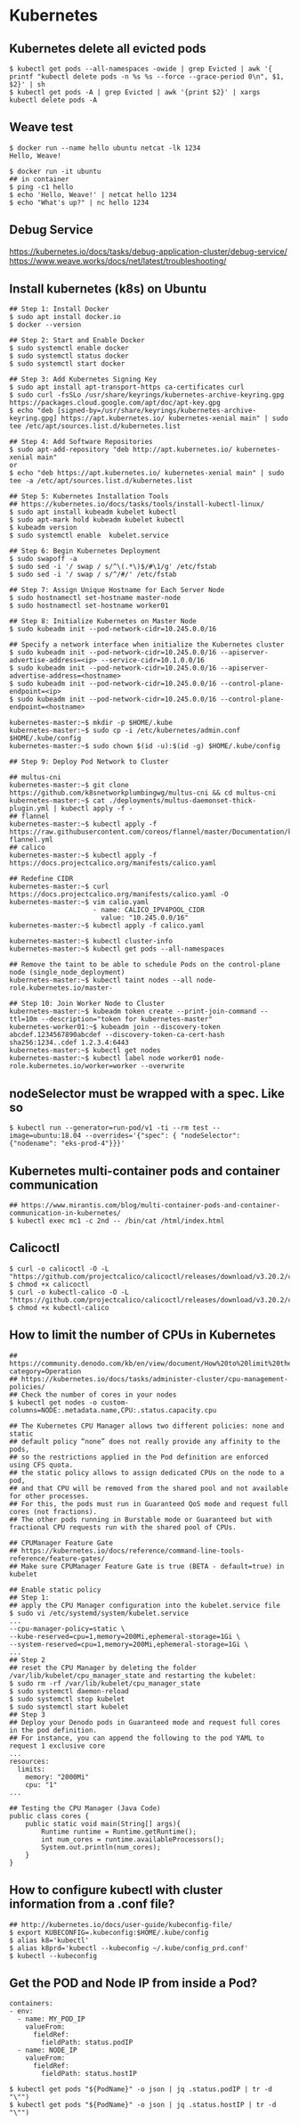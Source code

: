 Kubernetes
==========

## Kubernetes delete all evicted pods

    $ kubectl get pods --all-namespaces -owide | grep Evicted | awk '{ printf "kubectl delete pods -n %s %s --force --grace-period 0\n", $1, $2}' | sh
    $ kubectl get pods -A | grep Evicted | awk '{print $2}' | xargs kubectl delete pods -A

## Weave test

    $ docker run --name hello ubuntu netcat -lk 1234
    Hello, Weave!

    $ docker run -it ubuntu
    ## in container
    $ ping -c1 hello
    $ echo 'Hello, Weave!' | netcat hello 1234
    $ echo "What's up?" | nc hello 1234

## Debug Service

   https://kubernetes.io/docs/tasks/debug-application-cluster/debug-service/
   https://www.weave.works/docs/net/latest/troubleshooting/

## Install kubernetes (k8s) on Ubuntu

    ## Step 1: Install Docker
    $ sudo apt install docker.io
    $ docker --version

    ## Step 2: Start and Enable Docker
    $ sudo systemctl enable docker
    $ sudo systemctl status docker
    $ sudo systemctl start docker

    ## Step 3: Add Kubernetes Signing Key
    $ sudo apt install apt-transport-https ca-certificates curl
    $ sudo curl -fsSLo /usr/share/keyrings/kubernetes-archive-keyring.gpg https://packages.cloud.google.com/apt/doc/apt-key.gpg
    $ echo "deb [signed-by=/usr/share/keyrings/kubernetes-archive-keyring.gpg] https://apt.kubernetes.io/ kubernetes-xenial main" | sudo tee /etc/apt/sources.list.d/kubernetes.list

    ## Step 4: Add Software Repositories
    $ sudo apt-add-repository "deb http://apt.kubernetes.io/ kubernetes-xenial main"
    or
    $ echo "deb https://apt.kubernetes.io/ kubernetes-xenial main" | sudo tee -a /etc/apt/sources.list.d/kubernetes.list

    ## Step 5: Kubernetes Installation Tools
    ## https://kubernetes.io/docs/tasks/tools/install-kubectl-linux/
    $ sudo apt install kubeadm kubelet kubectl
    $ sudo apt-mark hold kubeadm kubelet kubectl
    $ kubeadm version
    $ sudo systemctl enable  kubelet.service

    ## Step 6: Begin Kubernetes Deployment
    $ sudo swapoff -a
    $ sudo sed -i '/ swap / s/^\(.*\)$/#\1/g' /etc/fstab
    $ sudo sed -i '/ swap / s/^/#/' /etc/fstab

    ## Step 7: Assign Unique Hostname for Each Server Node
    $ sudo hostnamectl set-hostname master-node
    $ sudo hostnamectl set-hostname worker01

    ## Step 8: Initialize Kubernetes on Master Node
    $ sudo kubeadm init --pod-network-cidr=10.245.0.0/16

    ## Specify a network interface when initialize the Kubernetes cluster
    $ sudo kubeadm init --pod-network-cidr=10.245.0.0/16 --apiserver-advertise-address=<ip> --service-cidr=10.1.0.0/16
    $ sudo kubeadm init --pod-network-cidr=10.245.0.0/16 --apiserver-advertise-address=<hostname>
    $ sudo kubeadm init --pod-network-cidr=10.245.0.0/16 --control-plane-endpoint=<ip>
    $ sudo kubeadm init --pod-network-cidr=10.245.0.0/16 --control-plane-endpoint=<hostname>

    kubernetes-master:~$ mkdir -p $HOME/.kube
    kubernetes-master:~$ sudo cp -i /etc/kubernetes/admin.conf $HOME/.kube/config
    kubernetes-master:~$ sudo chown $(id -u):$(id -g) $HOME/.kube/config

    ## Step 9: Deploy Pod Network to Cluster

    ## multus-cni
    kubernetes-master:~$ git clone https://github.com/k8snetworkplumbingwg/multus-cni && cd multus-cni
    kubernetes-master:~$ cat ./deployments/multus-daemonset-thick-plugin.yml | kubectl apply -f -
    ## flannel
    kubernetes-master:~$ kubectl apply -f https://raw.githubusercontent.com/coreos/flannel/master/Documentation/kube-flannel.yml
    ## calico
    kubernetes-master:~$ kubectl apply -f https://docs.projectcalico.org/manifests/calico.yaml

    ## Redefine CIDR
    kubernetes-master:~$ curl https://docs.projectcalico.org/manifests/calico.yaml -O
    kubernetes-master:~$ vim calio.yaml
                         - name: CALICO_IPV4POOL_CIDR
                           value: "10.245.0.0/16"
    kubernetes-master:~$ kubectl apply -f calico.yaml

    kubernetes-master:~$ kubectl cluster-info
    kubernetes-master:~$ kubectl get pods --all-namespaces

    ## Remove the taint to be able to schedule Pods on the control-plane node (single_node_deployment)
    kubernetes-master:~$ kubectl taint nodes --all node-role.kubernetes.io/master-

    ## Step 10: Join Worker Node to Cluster
    kubernetes-master:~$ kubeadm token create --print-join-command --ttl=10m --description="token for kubernetes-master"
    kubernetes-worker01:~$ kubeadm join --discovery-token abcdef.1234567890abcdef --discovery-token-ca-cert-hash sha256:1234..cdef 1.2.3.4:6443
    kubernetes-master:~$ kubectl get nodes
    kubernetes-master:~$ kubectl label node worker01 node-role.kubernetes.io/worker=worker --overwrite

## nodeSelector must be wrapped with a spec. Like so

    $ kubectl run --generator=run-pod/v1 -ti --rm test --image=ubuntu:18.04 --overrides='{"spec": { "nodeSelector": {"nodename": "eks-prod-4"}}}'

## Kubernetes multi-container pods and container communication

    ## https://www.mirantis.com/blog/multi-container-pods-and-container-communication-in-kubernetes/
    $ kubectl exec mc1 -c 2nd -- /bin/cat /html/index.html

## Calicoctl

    $ curl -o calicoctl -O -L  "https://github.com/projectcalico/calicoctl/releases/download/v3.20.2/calicoctl"
    $ chmod +x calicoctl
    $ curl -o kubectl-calico -O -L  "https://github.com/projectcalico/calicoctl/releases/download/v3.20.2/calicoctl"
    $ chmod +x kubectl-calico

## How to limit the number of CPUs in Kubernetes

    ## https://community.denodo.com/kb/en/view/document/How%20to%20limit%20the%20number%20of%20CPUs%20in%20Kubernetes?category=Operation
    ## https://kubernetes.io/docs/tasks/administer-cluster/cpu-management-policies/
    ## Check the number of cores in your nodes
    $ kubectl get nodes -o custom-columns=NODE:.metadata.name,CPU:.status.capacity.cpu

    ## The Kubernetes CPU Manager allows two different policies: none and static
    ## default policy “none” does not really provide any affinity to the pods,
    ## so the restrictions applied in the Pod definition are enforced using CFS quota.
    ## the static policy allows to assign dedicated CPUs on the node to a pod,
    ## and that CPU will be removed from the shared pool and not available for other processes.
    ## For this, the pods must run in Guaranteed QoS mode and request full cores (not fractions).
    ## The other pods running in Burstable mode or Guaranteed but with fractional CPU requests run with the shared pool of CPUs.

    ## CPUManager Feature Gate
    ## https://kubernetes.io/docs/reference/command-line-tools-reference/feature-gates/
    ## Make sure CPUManager Feature Gate is true (BETA - default=true) in kubelet

    ## Enable static policy
    ## Step 1:
    ## apply the CPU Manager configuration into the kubelet.service file
    $ sudo vi /etc/systemd/system/kubelet.service
    ...
    --cpu-manager-policy=static \
    --kube-reserved=cpu=1,memory=200Mi,ephemeral-storage=1Gi \
    --system-reserved=cpu=1,memory=200Mi,ephemeral-storage=1Gi \
    ...
    ## Step 2
    ## reset the CPU Manager by deleting the folder /var/lib/kubelet/cpu_manager_state and restarting the kubelet:
    $ sudo rm -rf /var/lib/kubelet/cpu_manager_state
    $ sudo systemctl daemon-reload
    $ sudo systemctl stop kubelet
    $ sudo systemctl start kubelet
    ## Step 3
    ## Deploy your Denodo pods in Guaranteed mode and request full cores in the pod definition.
    ## For instance, you can append the following to the pod YAML to request 1 exclusive core
    ...
    resources:
      limits:
        memory: "2000Mi"
        cpu: "1"
    ...

    ## Testing the CPU Manager (Java Code)
    public class cores {
        public static void main(String[] args){
            Runtime runtime = Runtime.getRuntime();
            int num_cores = runtime.availableProcessors();
            System.out.println(num_cores);
        }
    }

## How to configure kubectl with cluster information from a .conf file?

    ## http://kubernetes.io/docs/user-guide/kubeconfig-file/
    $ export KUBECONFIG=.kubeconfig:$HOME/.kube/config
    $ alias k8='kubectl'
    $ alias k8prd='kubectl --kubeconfig ~/.kube/config_prd.conf'
    $ kubectl --kubeconfig

## Get the POD and Node IP from inside a Pod?

    containers:
    - env:
      - name: MY_POD_IP
        valueFrom:
          fieldRef:
            fieldPath: status.podIP
      - name: NODE_IP
        valueFrom:
          fieldRef:
            fieldPath: status.hostIP

    $ kubectl get pods "${PodName}" -o json | jq .status.podIP | tr -d "\"")
    $ kubectl get pods "${PodName}" -o json | jq .status.hostIP | tr -d "\"")
